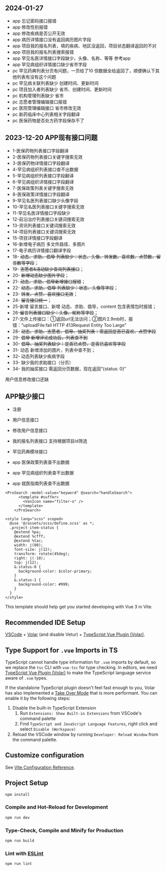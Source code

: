 ## 2024-01-27

- app 忘记密码接口报错
- app 修改性别报错
- app 修改疾病是否公开无效
- app 病历详情接口没有返回病历图片字段
- app 项目我的报名列表，填的疾病、地区没返回，项目状态翻译返回的不对
- app 项目我的报名列表搜索报错
- app 罕见名医详情接口字段缺少，头像、名称、等等 参考app
- app 罕见病组织详情接口缺少省市字段
- pc 罕见药典列表分页有问题，一页给了10 但数据全给返回了，顺便确认下其他列表有没有这个问题
- pc 罕见病关联列表缺少 创建时间、更新时间
- pc 项目加入者列表缺少 省市、创建时间、更新时间
- pc 机构管理列表缺少 省市
- pc 志愿者管理编辑接口报错
- pc 医院管理编辑接口 省市修改无效
- pc 新药临床中心列表相关字段翻译
- pc 医保药物是否处方药字段保存不了

## 2023-12-20 APP现有接口问题

- 1-医保药物列表接口字段翻译
- 2-医保药物列表接口关键字搜索无效
- 3-医保药物详情接口字段翻译
- 4-罕见病组织列表接口查不出数据
- 5-罕见病组织列表接口字段翻译
- 6-罕见病组织详情接口字段翻译
- 7-医保政策列表关键字搜索无效
- 8-医保政策详情接口字段翻译
- 9-罕见名医列表接口缺少头像字段
- 10-罕见名医列表接口关键字搜索无效
- 11-罕见名医详情接口字段缺少
- 12-前沿治疗列表接口关键词搜索无效
- 13-资讯列表接口关键词搜索无效
- 14-项目列表接口关键词搜索无效
- 15-项目详情接口字段翻译
- 16-新增电子病历 多文件路径、多图片
- 17-电子病历详情接口翻译字段
- 18- ~~动态、求助、倡导 列表缺少：状态、头像、转发数、喜欢数、点赞数、留言数等字段~~；
- 19- ~~志愿者&活动缺少查询列表接口~~；
- 20- ~~新增动态缺少图片字段~~；
- 21- ~~动态、求助、倡导新增接口报错~~；
- 22- ~~动态、求助、倡导 列表缺少：状态、头像等字段~~；
- 23- ~~转发、点赞、喜欢接口无效~~；
- 24- ~~留言接口统一~~；
- 25-新增 留言接口、新增 动态、求助、倡导，content 包含表情包时报错；
- 26-~~留言列表接口缺少：头像、昵称等字段~~；
- 27-文件上传接口：①返回url无法访问；②图片2.9mb时，报错：“uploadFile:fail HTTP 413Request Entity Too Large”
- 28- ~~动态、求助、志愿者、倡导、抽奖列表：需返回是否已喜欢、点赞字段~~
- 29- ~~倡导 新增评论成功后，列表查不到~~
- 30- ~~倡导、抽奖列表缺少：是否已点赞、是否已喜欢等字段~~
- 31- 动态 新增添加的图片，列表中查不到；
- 32- 动态列表缺少疾病字段
- 33- 缺少我的求助接口（分页）
- 34- 我的抽奖接口 需返回分页数据，现在返回“{status: 0}”

用户信息修改接口还缺

## APP缺少接口

- 注册
- 用户信息接口
- 修改用户信息接口
- 我的报名列表接口 支持根据项目id筛选
- 罕见药典模块接口

- app 医保政策列表查不出数据
- app 罕见病组织列表查不出数据
- app 就医指南列表查不出数据

```vue
<ProSearch :model-value="keyword" @search="handleSearch">
      <template #suffer>
        <VanIcon name="filter-o" />
      </template>
    </ProSearch>

<style lang="scss" scoped>
  @use '@/assets/scss/define.scss' as *;
  .project-item-status {
    @extend %pa;
    @extend %cfff;
    @extend %tac;
    width: j(80);
    font-size: j(12);
    transform: rotate(45deg);
    right: j(-18);
    top: j(12);
    &.status-0 {
      background-color: $color-primary;
    }
    &.status-1 {
      background-color: #999;
    }
  }
</style>
```

This template should help get you started developing with Vue 3 in Vite.

## Recommended IDE Setup

[VSCode](https://code.visualstudio.com/) + [Volar](https://marketplace.visualstudio.com/items?itemName=Vue.volar) (and disable Vetur) + [TypeScript Vue Plugin (Volar)](https://marketplace.visualstudio.com/items?itemName=Vue.vscode-typescript-vue-plugin).

## Type Support for `.vue` Imports in TS

TypeScript cannot handle type information for `.vue` imports by default, so we replace the `tsc` CLI with `vue-tsc` for type checking. In editors, we need [TypeScript Vue Plugin (Volar)](https://marketplace.visualstudio.com/items?itemName=Vue.vscode-typescript-vue-plugin) to make the TypeScript language service aware of `.vue` types.

If the standalone TypeScript plugin doesn't feel fast enough to you, Volar has also implemented a [Take Over Mode](https://github.com/johnsoncodehk/volar/discussions/471#discussioncomment-1361669) that is more performant. You can enable it by the following steps:

1. Disable the built-in TypeScript Extension
   1. Run `Extensions: Show Built-in Extensions` from VSCode's command palette
   2. Find `TypeScript and JavaScript Language Features`, right click and select `Disable (Workspace)`
2. Reload the VSCode window by running `Developer: Reload Window` from the command palette.

## Customize configuration

See [Vite Configuration Reference](https://vitejs.dev/config/).

## Project Setup

```sh
npm install
```

### Compile and Hot-Reload for Development

```sh
npm run dev
```

### Type-Check, Compile and Minify for Production

```sh
npm run build
```

### Lint with [ESLint](https://eslint.org/)

```sh
npm run lint
```
